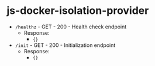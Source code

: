# js-docker-isolation-provider

- `/healthz` - GET - 200 - Health check endpoint
  - Response:
    - `{}`
- `/init` - GET - 200 - Initialization endpoint
  - Response:
    - `{}`
